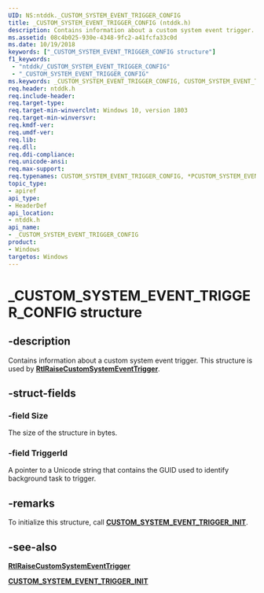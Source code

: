 ```yaml
---
UID: NS:ntddk._CUSTOM_SYSTEM_EVENT_TRIGGER_CONFIG
title: _CUSTOM_SYSTEM_EVENT_TRIGGER_CONFIG (ntddk.h)
description: Contains information about a custom system event trigger.
ms.assetid: 08c4b025-930e-4348-9fc2-a41fcfa33c0d
ms.date: 10/19/2018
keywords: ["_CUSTOM_SYSTEM_EVENT_TRIGGER_CONFIG structure"]
f1_keywords:
 - "ntddk/_CUSTOM_SYSTEM_EVENT_TRIGGER_CONFIG"
 - "_CUSTOM_SYSTEM_EVENT_TRIGGER_CONFIG"
ms.keywords: _CUSTOM_SYSTEM_EVENT_TRIGGER_CONFIG, CUSTOM_SYSTEM_EVENT_TRIGGER_CONFIG, *PCUSTOM_SYSTEM_EVENT_TRIGGER_CONFIG, 
req.header: ntddk.h
req.include-header:
req.target-type:
req.target-min-winverclnt: Windows 10, version 1803
req.target-min-winversvr:
req.kmdf-ver:
req.umdf-ver:
req.lib:
req.dll:
req.ddi-compliance:
req.unicode-ansi:
req.max-support:
req.typenames: CUSTOM_SYSTEM_EVENT_TRIGGER_CONFIG, *PCUSTOM_SYSTEM_EVENT_TRIGGER_CONFIG
topic_type: 
- apiref
api_type: 
- HeaderDef
api_location:
- ntddk.h
api_name: 
- _CUSTOM_SYSTEM_EVENT_TRIGGER_CONFIG
product:
- Windows
targetos: Windows
---
```


# _CUSTOM_SYSTEM_EVENT_TRIGGER_CONFIG structure

## -description
Contains information about a custom system event trigger. This structure is used by [**RtlRaiseCustomSystemEventTrigger**](nf-ntddk-rtlraisecustomsystemeventtrigger.md).

## -struct-fields

### -field Size
The size of the structure in bytes.

### -field TriggerId
 
A pointer to a Unicode string that contains the GUID used to identify background task to trigger.

## -remarks
To initialize this structure, call [**CUSTOM_SYSTEM_EVENT_TRIGGER_INIT**](nf-ntddk-custom_system_event_trigger_init.md).

## -see-also
[**RtlRaiseCustomSystemEventTrigger**](nf-ntddk-rtlraisecustomsystemeventtrigger.md)

[**CUSTOM_SYSTEM_EVENT_TRIGGER_INIT**](nf-ntddk-custom_system_event_trigger_init.md)
